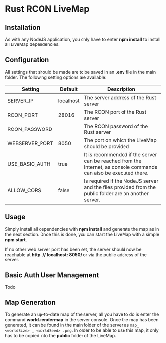 # Rust RCON LiveMap

## Installation

As with any NodeJS application, you only have to enter **npm install** to install all LiveMap dependencies.

## Configuration

All settings that should be made are to be saved in an **.env** file in the main folder. The following setting options are available:

| Setting        | Default   | Description                                                  |
| -------------- | --------- | ------------------------------------------------------------ |
| SERVER_IP      | localhost | The server address of the Rust server                        |
| RCON_PORT      | 28016     | The RCON port of the Rust server                             |
| RCON_PASSWORD  |           | The RCON password of the Rust server                         |
| WEBSERVER_PORT | 8050      | The port on which the LiveMap should be provided             |
| USE_BASIC_AUTH | true      | It is recommended if the server can be reached from the Internet, as console commands can also be executed there. |
| ALLOW_CORS     | false     | Is required if the NodeJS server and the files provided from the public folder are on another server. |



## Usage

Simply install all dependencies with **npm install** and generate the map as in the next section. Once this is done, you can start the LiveMap with a simple **npm start**.

If no other web server port has been set, the server should now be reachable at **http: // localhost: 8050/** or via the public address of the server.

## Basic Auth User Management

Todo

## Map Generation

To generate an up-to-date map of the server, all you have to do is enter the command **world.rendermap** in the server console.
Once the map has been generated, it can be found in the main folder of the server as `map_ <worldSize> _ <worldSeed> .png`. In order to be able to use this map, it only has to be copied into the **public** folder of the LiveMap.

